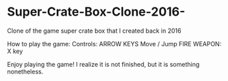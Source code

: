 # Super-Crate-Box-Clone-2016-
Clone of the game super crate box that I created back in 2016

How to play the game:
Controls: ARROW KEYS Move / Jump
FIRE WEAPON: X key

Enjoy playing the game! I realize it is not finished, but it is something nonetheless.
